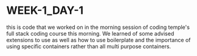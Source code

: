 # WEEK-1_DAY-1
this is code that we worked on in the morning session of coding temple's full stack coding course 
this morning.
We learned of some advised extensions to use as well as how to use boilerplate and the importance
of using specific containers rather than all multi purpose containers.
